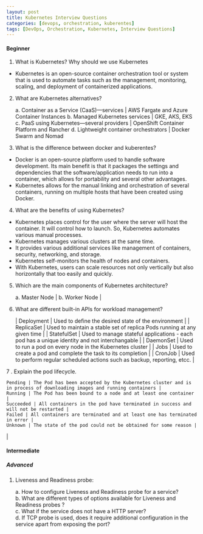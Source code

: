 ```yaml
---
layout: post
title: Kubernetes Interview Questions
categories: [devops, orchestration, kuberentes]
tags: [DevOps, Orchestration, Kubernetes, Interview Questions]
---
```


#### Beginner

1. What is Kubernetes? Why should we use Kubernetes 
- Kubernetes is an open-source container orchestration tool or system that is used to automate tasks such as the management, monitoring, scaling, and deployment of containerized applications. 

2. What are Kubernetes alternatives?

    a.  Container as a Service (CaaS)—services | AWS Fargate and Azure Container Instances
    b.  Managed Kubernetes services | GKE, AKS, EKS
    c.  PaaS using Kubernetes—several providers |  OpenShift Container Platform and Rancher
    d.  Lightweight container orchestrators | Docker Swarm and Nomad

3. What is the difference between docker and kuberentes?
- Docker is an open-source platform used to handle software development. Its main benefit is that it packages the settings and dependencies that the software/application needs to run into a container, which allows for portability and several other advantages. 
- Kubernetes allows for the manual linking and orchestration of several containers, running on multiple hosts that have been created using Docker. 

4. What are the benefits of using Kubernetes?
- Kubernetes places control for the user where the server will host the container. It will control how to launch. So, Kubernetes automates various manual processes. 
- Kubernetes manages various clusters at the same time. 
- It provides various additional services like management of containers, security, networking, and storage. 
- Kubernetes self-monitors the health of nodes and containers. 
- With Kubernetes, users can scale resources not only vertically but also horizontally that too easily and quickly.

5. Which are the main components of Kubernetes architecture?

    a. Master Node | 
    b. Worker Node | 

6. What are different built-in APIs for workload management?

    | Deployment | Used to define the desired state of the environment |
    | ReplicaSet | Used to maintain a stable set of replica Pods running at any given time |
    | StatefulSet | Used to manage stateful applications - each pod has a unique identity and not interchangable |
    | DaemonSet |  Used to run a pod on every node in the Kubernetes cluster | 
    | Jobs | Used to create a pod and complete the task to its completion | 
    | CronJob | Used to perform regular scheduled actions such as backup, reporting, etcc. | 

7 . Explain the pod lifecycle.

    Pending | The Pod has been accepted by the Kubernetes cluster and is in process of downloading images and running containers | 
    Running | The Pod has been bound to a node and at least one container | 
    Succeeded | All containers in the pod have terminated in success and will not be restarted | 
    Failed | All containers are terminated and at least one has terminated in error | 
    Unknown | The state of the pod could not be obtained for some reason | 
| 



#### Intermediate
##### Advanced

1. Liveness and Readiness probe:

    a.  How to configure Liveness and Readiness probe for a service?  <br/>
    b.  What are different types of options available for Liveness and Readiness probes ?  <br/>
    c.  What if the service does not have a HTTP server? <br/>
    d.  If TCP probe is used, does it require additional configuration in the service apart from exposing the port? <br/>

